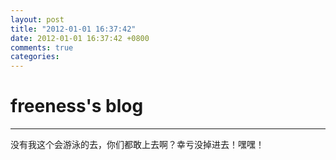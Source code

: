 ```yaml
---
layout: post
title: "2012-01-01 16:37:42"
date: 2012-01-01 16:37:42 +0800
comments: true
categories: 
---
```


# freeness's blog

----------

>
没有我这个会游泳的去，你们都敢上去啊？幸亏没掉进去！嘿嘿！
